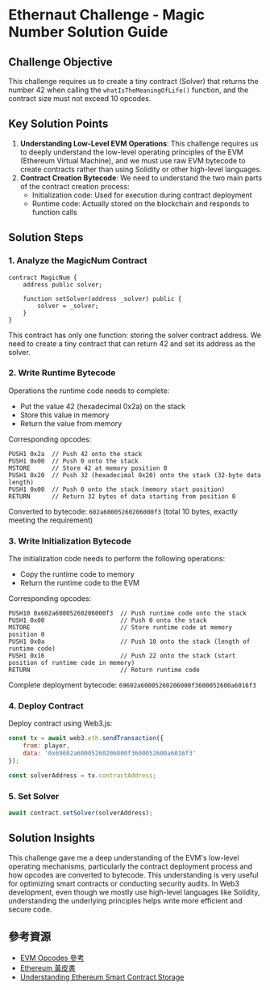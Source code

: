 # Ethernaut Challenge - Magic Number Solution Guide

## Challenge Objective

This challenge requires us to create a tiny contract (Solver) that returns the number 42 when calling the `whatIsTheMeaningOfLife()` function, and the contract size must not exceed 10 opcodes.

## Key Solution Points

1. **Understanding Low-Level EVM Operations**: This challenge requires us to deeply understand the low-level operating principles of the EVM (Ethereum Virtual Machine), and we must use raw EVM bytecode to create contracts rather than using Solidity or other high-level languages.
2. **Contract Creation Bytecode**: We need to understand the two main parts of the contract creation process:
   - Initialization code: Used for execution during contract deployment
   - Runtime code: Actually stored on the blockchain and responds to function calls

## Solution Steps

### 1. Analyze the MagicNum Contract

```solidity
contract MagicNum {
    address public solver;

    function setSolver(address _solver) public {
        solver = _solver;
    }
}
```

This contract has only one function: storing the solver contract address. We need to create a tiny contract that can return 42 and set its address as the solver.

### 2. Write Runtime Bytecode

Operations the runtime code needs to complete:
- Put the value 42 (hexadecimal 0x2a) on the stack
- Store this value in memory
- Return the value from memory

Corresponding opcodes:
```
PUSH1 0x2a  // Push 42 onto the stack
PUSH1 0x00  // Push 0 onto the stack
MSTORE      // Store 42 at memory position 0
PUSH1 0x20  // Push 32 (hexadecimal 0x20) onto the stack (32-byte data length)
PUSH1 0x00  // Push 0 onto the stack (memory start position)
RETURN      // Return 32 bytes of data starting from position 0
```

Converted to bytecode: `602a60005260206000f3` (total 10 bytes, exactly meeting the requirement)

### 3. Write Initialization Bytecode

The initialization code needs to perform the following operations:
- Copy the runtime code to memory
- Return the runtime code to the EVM

Corresponding opcodes:
```
PUSH10 0x602a60005260206000f3  // Push runtime code onto the stack
PUSH1 0x00                     // Push 0 onto the stack
MSTORE                         // Store runtime code at memory position 0
PUSH1 0x0a                     // Push 10 onto the stack (length of runtime code)
PUSH1 0x16                     // Push 22 onto the stack (start position of runtime code in memory)
RETURN                         // Return runtime code
```

Complete deployment bytecode: `69602a60005260206000f3600052600a6016f3`

### 4. Deploy Contract

Deploy contract using Web3.js:

```javascript
const tx = await web3.eth.sendTransaction({
    from: player,
    data: '0x69602a60005260206000f3600052600a6016f3'
});

const solverAddress = tx.contractAddress;
```

### 5. Set Solver

```javascript
await contract.setSolver(solverAddress);
```

## Solution Insights

This challenge gave me a deep understanding of the EVM's low-level operating mechanisms, particularly the contract deployment process and how opcodes are converted to bytecode. This understanding is very useful for optimizing smart contracts or conducting security audits. In Web3 development, even though we mostly use high-level languages like Solidity, understanding the underlying principles helps write more efficient and secure code.

## 參考資源

- [EVM Opcodes 參考](https://www.evm.codes/)
- [Ethereum 黃皮書](https://ethereum.github.io/yellowpaper/paper.pdf)
- [Understanding Ethereum Smart Contract Storage](https://programtheblockchain.com/posts/2018/03/09/understanding-ethereum-smart-contract-storage/)
